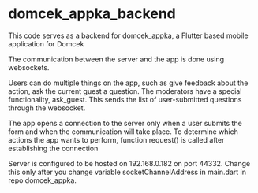 # domcek_appka_backend

This code serves as a backend for domcek_appka, a Flutter based mobile application for Domcek

The communication between the server and the app is done using websockets.

Users can do multiple things on the app, such as give feedback about the action, ask the current guest a question.
The moderators have a special functionality, ask_guest. This sends the list of user-submitted questions through the websocket.
 
The app opens a connection to the server only when a user submits the form and when the communication will take place.
To determine which actions the app wants to perform, function request() is called after establishing the connection

Server is configured to be hosted on 192.168.0.182 on port 44332. 
Change this only after you change variable socketChannelAddress in main.dart in repo domcek_appka.
